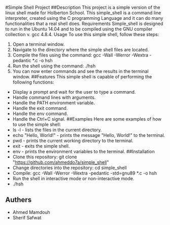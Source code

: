#Simple Shell Project
##Description
This project is a simple version of the linux shell made for Holberton School. This simple_shell is a command line interpreter, created using the C programming Language and it can do many functionalities that a real shell does.
Requirements
Simple_shell is designed to run in the Ubuntu 14.04 and to be compiled using the GNU compiler collection v. gcc 4.8.4.
Usage
To use this simple shell, follow these steps:
1. Open a terminal window.
2. Navigate to the directory where the simple shell files are located.
3. Compile the files using the command: gcc -Wall -Werror -Wextra -pedantic *.c -o hsh
4. Run the shell using the command: ./hsh
5. You can now enter commands and see the results in the terminal window.
##Features
This simple shell is capable of performing the following functions:
* Display a prompt and wait for the user to type a command.
* Handle command lines with arguments.
* Handle the PATH environment variable.
* Handle the exit command.
* Handle the env command.
* Handle the Ctrl+C signal.
##Examples
Here are some examples of how to use the simple shell:
* ls -l - lists the files in the current directory.
* echo "Hello, World!" - prints the message "Hello, World!" to the terminal.
* pwd - prints the current working directory to the terminal.
* exit - exits the simple shell.
* env - prints the environment variables to the terminal.
##Installation
* Clone this repository: git clone "https://github.com/ahmeddo7a/simple_shell"
* Change directories into the repository: cd simple_shell
* Compile: gcc -Wall -Werror -Wextra -pedantic -std=gnu89 *.c -o hsh
* Run the shell in interactive mode or non-interactive mode.
* ./hsh
## Authers
* Ahmed Mamdouh
* Sherif Safwat
